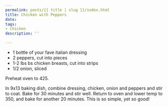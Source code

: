 ```yaml
---
permalink: posts/{{ title | slug }}/index.html
title: Chicken with Peppers
date: 
tags:
- chicken
description: ''

---
```

* 1 bottle of your fave italian dressing
* 2 peppers, cut into pieces
* 1-2 lbs bs chicken breasts, cut into strips
* 1/2 onion, sliced

Preheat oven to 425. 

In 9x13 baking dish, combine dressing, chicken, onion and peppers and stir to coat. Bake for 30 minutes and stir well. Return to oven and lower temp to 350, and bake for another 20 minutes. This is so simple, yet so good!